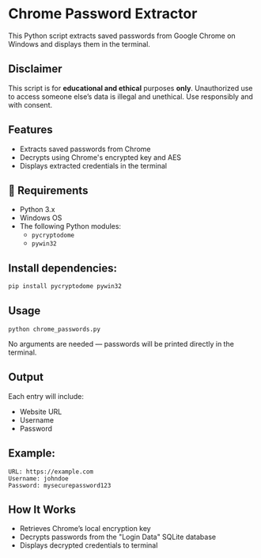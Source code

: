 # Chrome Password Extractor

This Python script extracts saved passwords from Google Chrome on Windows and displays them in the terminal.

## Disclaimer

This script is for **educational and ethical** purposes **only**. Unauthorized use to access someone else’s data is illegal and unethical. Use responsibly and with consent.

## Features

- Extracts saved passwords from Chrome
- Decrypts using Chrome's encrypted key and AES
- Displays extracted credentials in the terminal


## 🔧 Requirements

- Python 3.x  
- Windows OS  
- The following Python modules:
  - `pycryptodome`
  - `pywin32`  

## Install dependencies:

```bash
pip install pycryptodome pywin32
```

## Usage

```
python chrome_passwords.py
```

No arguments are needed — passwords will be printed directly in the terminal.

## Output

Each entry will include:
- Website URL
- Username
- Password

## Example:

```console
URL: https://example.com
Username: johndoe
Password: mysecurepassword123
```

## How It Works

- Retrieves Chrome’s local encryption key
- Decrypts passwords from the "Login Data" SQLite database
- Displays decrypted credentials to terminal
